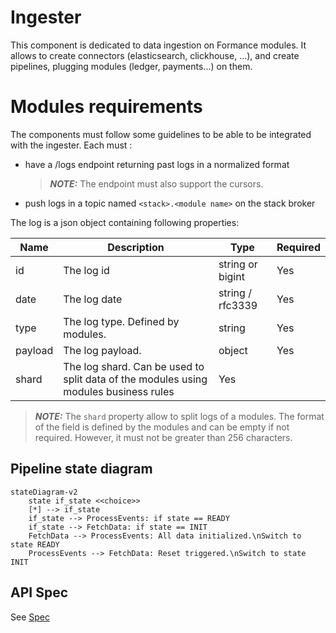 # Ingester

This component is dedicated to data ingestion on Formance modules.
It allows to create connectors (elasticsearch, clickhouse, ...), and create pipelines, plugging modules (ledger, payments...) on them.

# Modules requirements

The components must follow some guidelines to be able to be integrated with the ingester.
Each must : 
* have a /logs endpoint returning past logs in a normalized format
  > **_NOTE:_**  The endpoint must also support the cursors.
* push logs in a topic named `<stack>.<module name>` on the stack broker

The log is a json object containing following properties:

| Name | Description                       | Type | Required |
|-|-----------------------------------|-|-|
| id | The log id                        | string or bigint | Yes |
| date | The log date                      | string / rfc3339 | Yes |
| type | The log type. Defined by modules. | string | Yes |
| payload | The log payload. | object | Yes |
| shard | The log shard. Can be used to split data of the modules using modules business rules | Yes |


> **_NOTE:_**  The `shard` property allow to split logs of a modules. 
> The format of the field is defined by the modules and can be empty if not required.
> However, it must not be greater than 256 characters.

## Pipeline state diagram

```mermaid
stateDiagram-v2
    state if_state <<choice>>
    [*] --> if_state
    if_state --> ProcessEvents: if state == READY
    if_state --> FetchData: if state == INIT
    FetchData --> ProcessEvents: All data initialized.\nSwitch to state READY
    ProcessEvents --> FetchData: Reset triggered.\nSwitch to state INIT
```

## API Spec

See [Spec](./api/openapi.md)